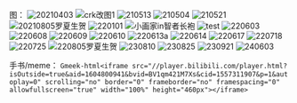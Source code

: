 图：
![20210403](https://github.com/BrokenLightsss/BrokenLightsss.github.io/assets/174887552/d7c486b1-ade7-439e-a404-7021d2441865)
![crk改图1](https://github.com/BrokenLightsss/BrokenLightsss.github.io/assets/174887552/dd32f287-082e-4eac-a64a-c6de923ba84b)
![210513](https://github.com/BrokenLightsss/BrokenLightsss.github.io/assets/174887552/4d5ae5e1-f8b3-483c-87a5-3b7e561b6556)
![210504](https://github.com/BrokenLightsss/BrokenLightsss.github.io/assets/174887552/f5cbc950-d163-4d78-9884-04e6a090d10c)
![210521](https://github.com/BrokenLightsss/BrokenLightsss.github.io/assets/174887552/9196435b-9e79-42a6-8e3a-19c5aa8b596b)
![20210805罗夏生贺](https://github.com/BrokenLightsss/BrokenLightsss.github.io/assets/174887552/8363df85-a2bf-4d40-be84-b70a9c23ed8f)
![220101](https://github.com/BrokenLightsss/BrokenLightsss.github.io/assets/174887552/76f3051d-3e27-4ed9-a3ca-fcb29d903e96)
![小画家in智者长袍](https://github.com/BrokenLightsss/BrokenLightsss.github.io/assets/174887552/3fb98b36-1719-411c-9174-508e447cc7a3)
![test](https://github.com/BrokenLightsss/BrokenLightsss.github.io/assets/174887552/00c8bdbe-7332-4894-b752-cd7bcee3ed5b)
![220603](https://github.com/BrokenLightsss/BrokenLightsss.github.io/assets/174887552/2a944b48-49d4-476a-a49c-660e00b25bd1)
![220608](https://github.com/BrokenLightsss/BrokenLightsss.github.io/assets/174887552/3c2730ba-c2e4-486b-aaf6-3e5322a7fd1d)
![220609](https://github.com/BrokenLightsss/BrokenLightsss.github.io/assets/174887552/eb2fef8e-bda7-4f9f-9bbb-62c79027e884)
![220610](https://github.com/BrokenLightsss/BrokenLightsss.github.io/assets/174887552/3864be74-586b-4b1b-b628-3f1e896b7adc)
![220613a](https://github.com/BrokenLightsss/BrokenLightsss.github.io/assets/174887552/cea75d70-ecf9-460e-8c50-28d928ea657a)
![220614](https://github.com/BrokenLightsss/BrokenLightsss.github.io/assets/174887552/b7ba18e9-63f5-450e-9ec5-2a4ea450bcdf)
![220617](https://github.com/BrokenLightsss/BrokenLightsss.github.io/assets/174887552/008fd866-bcc3-407a-9fb1-2121ce3a6b1d)
![220718](https://github.com/BrokenLightsss/BrokenLightsss.github.io/assets/174887552/a0633a46-70b6-4e78-ae0a-480ba4fd17e7)
![220725](https://github.com/BrokenLightsss/BrokenLightsss.github.io/assets/174887552/f1b96cd2-8864-4793-bb39-2fc07e8d4497)
![220805罗夏生贺](https://github.com/BrokenLightsss/BrokenLightsss.github.io/assets/174887552/40ecc89c-3f34-481c-8793-906a6483f405)
![230810](https://github.com/BrokenLightsss/BrokenLightsss.github.io/assets/174887552/cca76a54-b41d-4a35-82f0-a2ed83759fc0)
![230825](https://github.com/BrokenLightsss/BrokenLightsss.github.io/assets/174887552/8fca0f0c-f2ac-4158-9ef2-b095fe62d9cb)
![230921](https://github.com/BrokenLightsss/BrokenLightsss.github.io/assets/174887552/b3cacbd2-8edb-4ae9-ab31-e74845e1e5ba)
![240603](https://github.com/BrokenLightsss/BrokenLightsss.github.io/assets/174887552/7b7edc75-55e8-41f4-88e6-ed84656bcb91)

手书/meme：
`Gmeek-html<iframe src="//player.bilibili.com/player.html?isOutside=true&aid=1604800941&bvid=BV1qm421M7Xs&cid=1557311907&p=1&autoplay=0" scrolling="no" border="0" frameborder="no" framespacing="0" allowfullscreen="true" width="100%" height="460px"></iframe>`
